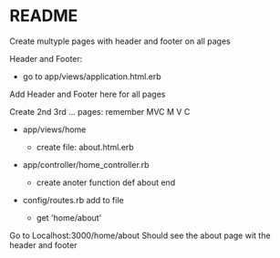 # README

Create multyple pages with header and footer on all pages

Header and Footer:

- go to app/views/application.html.erb
<body>
Add Header and Footer here for all pages
</body>

Create 2nd 3rd ... pages: remember MVC
M
V
C

- app/views/home

  - create file: about.html.erb

- app/controller/home_controller.rb

  - create anoter function
    def about
    end

- config/routes.rb add to file
  - get 'home/about'

Go to Localhost:3000/home/about
Should see the about page wit the header and footer
